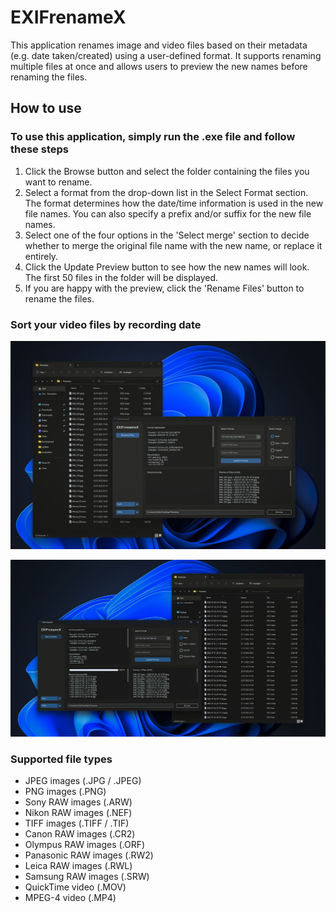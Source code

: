 # EXIFrenameX

This application renames image and video files based on their metadata (e.g. date taken/created) using a user-defined format. It supports renaming multiple files at once and allows users to preview the new names before renaming the files.

## How to use

### To use this application, simply run the .exe file and follow these steps

1. Click the Browse button and select the folder containing the files you want to rename.
2. Select a format from the drop-down list in the Select Format section. The format determines how the date/time information is used in the new file names. You can also specify a prefix and/or suffix for the new file names.
3. Select one of the four options in the 'Select merge' section to decide whether to merge the original file name with the new name, or replace it entirely.
4. Click the Update Preview button to see how the new names will look. The first 50 files in the folder will be displayed.
5. If you are happy with the preview, click the 'Rename Files' button to rename the files.

### Sort your video files by recording date

![EXIFrenameX_not_renamed.png](Sourcecode/Preview/EXIFrenameX_not_renamed.png)

![EXIFrenameX_renamed.png](Sourcecode/Preview/EXIFrenameX_renamed.png)

### Supported file types
- JPEG images (.JPG / .JPEG)
- PNG images (.PNG)
- Sony RAW images (.ARW)
- Nikon RAW images (.NEF)
- TIFF images (.TIFF / .TIF)
- Canon RAW images (.CR2)
- Olympus RAW images (.ORF)
- Panasonic RAW images (.RW2)
- Leica RAW images (.RWL)
- Samsung RAW images (.SRW)
- QuickTime video (.MOV)
- MPEG-4 video (.MP4)

